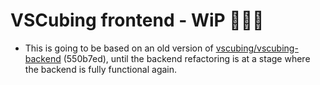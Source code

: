 # VSCubing frontend - WiP 🚧🚧🚧

- This is going to be based on an old version of [vscubing/vscubing-backend](https://github.com/vscubing/vscubing-backend) (550b7ed), until the backend refactoring is at a stage where the backend is fully functional again.
